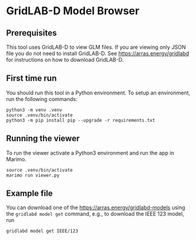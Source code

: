 # GridLAB-D Model Browser

## Prerequisites
This tool uses GridLAB-D to view GLM files. If you are viewing only JSON file
you do not need to install GridLAB-D. See https://arras.energy/gridlabd for
instructions on how to download GridLAB-D.

## First time run

You should run this tool in a Python environment. To setup an environment,
run the following commands:

~~~
python3 -m venv .venv
source .venv/bin/activate
python3 -m pip install pip --upgrade -r requirements.txt
~~~

## Running the viewer

To run the viewer activate a Python3 environment and run the app in Marimo.

~~~
source .venv/bin/activate
marimo run viewer.py
~~~

## Example file

You can download one of the https://arras.energy/gridlabd-models
using the `gridlabd model get` command, e.g.,
to download the IEEE 123 model, run

~~~
gridlabd model get IEEE/123
~~~

